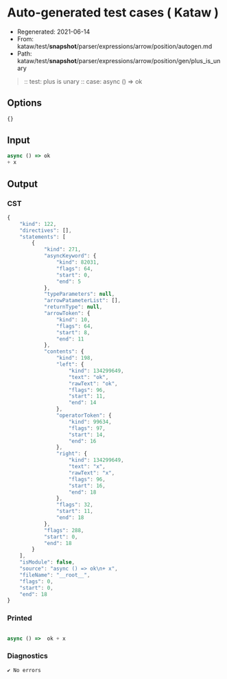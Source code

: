 # Auto-generated test cases ( Kataw )
- Regenerated: 2021-06-14
- From: kataw/test/__snapshot__/parser/expressions/arrow/position/autogen.md
- Path: kataw/test/__snapshot__/parser/expressions/arrow/position/gen/plus_is_unary
> :: test: plus is unary
> :: case: async () => ok
## Options

`````js
{}
`````
## Input

`````js
async () => ok
+ x
`````
## Output

### CST

```javascript
{
    "kind": 122,
    "directives": [],
    "statements": [
        {
            "kind": 271,
            "asyncKeyword": {
                "kind": 82031,
                "flags": 64,
                "start": 0,
                "end": 5
            },
            "typeParameters": null,
            "arrowPatameterList": [],
            "returnType": null,
            "arrowToken": {
                "kind": 10,
                "flags": 64,
                "start": 8,
                "end": 11
            },
            "contents": {
                "kind": 198,
                "left": {
                    "kind": 134299649,
                    "text": "ok",
                    "rawText": "ok",
                    "flags": 96,
                    "start": 11,
                    "end": 14
                },
                "operatorToken": {
                    "kind": 99634,
                    "flags": 97,
                    "start": 14,
                    "end": 16
                },
                "right": {
                    "kind": 134299649,
                    "text": "x",
                    "rawText": "x",
                    "flags": 96,
                    "start": 16,
                    "end": 18
                },
                "flags": 32,
                "start": 11,
                "end": 18
            },
            "flags": 288,
            "start": 0,
            "end": 18
        }
    ],
    "isModule": false,
    "source": "async () => ok\n+ x",
    "fileName": "__root__",
    "flags": 0,
    "start": 0,
    "end": 18
}
```

### Printed

```javascript

async () =>  ok + x
```

### Diagnostics

```javascript
✔ No errors
```

